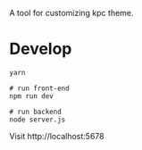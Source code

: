 A tool for customizing kpc theme.

# Develop

```shell
yarn

# run front-end
npm run dev

# run backend
node server.js
```

Visit http://localhost:5678
